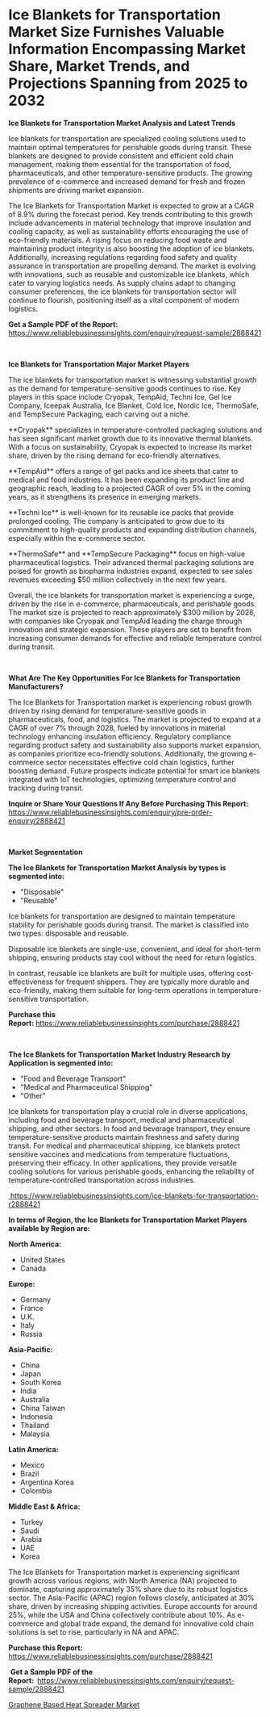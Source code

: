 <p><h1>Ice Blankets for Transportation Market Size Furnishes Valuable Information Encompassing Market Share, Market Trends, and Projections Spanning from 2025 to 2032</h1></p><p><strong>Ice Blankets for Transportation Market Analysis and Latest Trends</strong></p>
<p><p>Ice blankets for transportation are specialized cooling solutions used to maintain optimal temperatures for perishable goods during transit. These blankets are designed to provide consistent and efficient cold chain management, making them essential for the transportation of food, pharmaceuticals, and other temperature-sensitive products. The growing prevalence of e-commerce and increased demand for fresh and frozen shipments are driving market expansion. </p><p>The Ice Blankets for Transportation Market is expected to grow at a CAGR of 8.9% during the forecast period. Key trends contributing to this growth include advancements in material technology that improve insulation and cooling capacity, as well as sustainability efforts encouraging the use of eco-friendly materials. A rising focus on reducing food waste and maintaining product integrity is also boosting the adoption of ice blankets. Additionally, increasing regulations regarding food safety and quality assurance in transportation are propelling demand. The market is evolving with innovations, such as reusable and customizable ice blankets, which cater to varying logistics needs. As supply chains adapt to changing consumer preferences, the ice blankets for transportation sector will continue to flourish, positioning itself as a vital component of modern logistics.</p></p>
<p><strong>Get a Sample PDF of the Report:&nbsp;</strong> <a href="https://www.reliablebusinessinsights.com/enquiry/request-sample/2888421?utm_campaign=2306&utm_medium=2&utm_source=Github&utm_content=ia&utm_term=14032025&utm_id=ice-blankets-for-transportation">https://www.reliablebusinessinsights.com/enquiry/request-sample/2888421</a></p>
<p>&nbsp;</p>
<p><strong>Ice Blankets for Transportation Major Market Players</strong></p>
<p><p>The ice blankets for transportation market is witnessing substantial growth as the demand for temperature-sensitive goods continues to rise. Key players in this space include Cryopak, TempAid, Techni Ice, Gel Ice Company, Iceepak Australia, Ice Blanket, Cold Ice, Nordic Ice, ThermoSafe, and TempSecure Packaging, each carving out a niche.</p><p>**Cryopak** specializes in temperature-controlled packaging solutions and has seen significant market growth due to its innovative thermal blankets. With a focus on sustainability, Cryopak is expected to increase its market share, driven by the rising demand for eco-friendly alternatives.</p><p>**TempAid** offers a range of gel packs and ice sheets that cater to medical and food industries. It has been expanding its product line and geographic reach, leading to a projected CAGR of over 5% in the coming years, as it strengthens its presence in emerging markets.</p><p>**Techni Ice** is well-known for its reusable ice packs that provide prolonged cooling. The company is anticipated to grow due to its commitment to high-quality products and expanding distribution channels, especially within the e-commerce sector.</p><p>**ThermoSafe** and **TempSecure Packaging** focus on high-value pharmaceutical logistics. Their advanced thermal packaging solutions are poised for growth as biopharma industries expand, expected to see sales revenues exceeding $50 million collectively in the next few years.</p><p>Overall, the ice blankets for transportation market is experiencing a surge, driven by the rise in e-commerce, pharmaceuticals, and perishable goods. The market size is projected to reach approximately $300 million by 2026, with companies like Cryopak and TempAid leading the charge through innovation and strategic expansion. These players are set to benefit from increasing consumer demands for effective and reliable temperature control during transit.</p></p>
<p>&nbsp;</p>
<p><strong>What Are The Key Opportunities For Ice Blankets for Transportation Manufacturers?</strong></p>
<p><p>The Ice Blankets for Transportation market is experiencing robust growth driven by rising demand for temperature-sensitive goods in pharmaceuticals, food, and logistics. The market is projected to expand at a CAGR of over 7% through 2028, fueled by innovations in material technology enhancing insulation efficiency. Regulatory compliance regarding product safety and sustainability also supports market expansion, as companies prioritize eco-friendly solutions. Additionally, the growing e-commerce sector necessitates effective cold chain logistics, further boosting demand. Future prospects indicate potential for smart ice blankets integrated with IoT technologies, optimizing temperature control and tracking during transit.</p></p>
<p><strong>Inquire or Share Your Questions If Any Before Purchasing This Report:</strong> <a href="https://www.reliablebusinessinsights.com/enquiry/pre-order-enquiry/2888421?utm_campaign=2306&utm_medium=2&utm_source=Github&utm_content=ia&utm_term=14032025&utm_id=ice-blankets-for-transportation">https://www.reliablebusinessinsights.com/enquiry/pre-order-enquiry/2888421</a></p>
<p>&nbsp;</p>
<p><strong>Market Segmentation</strong></p>
<p><strong>The Ice Blankets for Transportation Market Analysis by types is segmented into:</strong></p>
<p><ul><li>"Disposable"</li><li>"Reusable"</li></ul></p>
<p><p>Ice blankets for transportation are designed to maintain temperature stability for perishable goods during transit. The market is classified into two types: disposable and reusable. </p><p>Disposable ice blankets are single-use, convenient, and ideal for short-term shipping, ensuring products stay cool without the need for return logistics. </p><p>In contrast, reusable ice blankets are built for multiple uses, offering cost-effectiveness for frequent shippers. They are typically more durable and eco-friendly, making them suitable for long-term operations in temperature-sensitive transportation.</p></p>
<p><strong>Purchase this Report:&nbsp;</strong><a href="https://www.reliablebusinessinsights.com/purchase/2888421?utm_campaign=2306&utm_medium=2&utm_source=Github&utm_content=ia&utm_term=14032025&utm_id=ice-blankets-for-transportation">https://www.reliablebusinessinsights.com/purchase/2888421</a></p>
<p>&nbsp;</p>
<p><strong>The Ice Blankets for Transportation Market Industry Research by Application is segmented into:</strong></p>
<p><ul><li>"Food and Beverage Transport"</li><li>"Medical and Pharmaceutical Shipping"</li><li>"Other"</li></ul></p>
<p><p>Ice blankets for transportation play a crucial role in diverse applications, including food and beverage transport, medical and pharmaceutical shipping, and other sectors. In food and beverage transport, they ensure temperature-sensitive products maintain freshness and safety during transit. For medical and pharmaceutical shipping, ice blankets protect sensitive vaccines and medications from temperature fluctuations, preserving their efficacy. In other applications, they provide versatile cooling solutions for various perishable goods, enhancing the reliability of temperature-controlled transportation across industries.</p></p>
<p><a href="https://www.reliablebusinessinsights.com/ice-blankets-for-transportation-r2888421?utm_campaign=2306&utm_medium=2&utm_source=Github&utm_content=ia&utm_term=14032025&utm_id=ice-blankets-for-transportation">&nbsp;https://www.reliablebusinessinsights.com/ice-blankets-for-transportation-r2888421</a></p>
<p><strong>In terms of Region, the Ice Blankets for Transportation Market Players available by Region are:</strong></p>
<p>
    <p> <strong> North America: </strong>
        <ul>
            <li>United States</li>
            <li>Canada</li>
        </ul>
        </p> 
    <p> <strong> Europe: </strong>
        <ul>
            <li>Germany</li>
            <li>France</li>
            <li>U.K.</li>
            <li>Italy</li>
            <li>Russia</li>
        </ul>
        </p> 
    <p> <strong> Asia-Pacific: </strong>
        <ul>
            <li>China</li>
            <li>Japan</li>
            <li>South Korea</li>
            <li>India</li>
            <li>Australia</li>
            <li>China Taiwan</li>
            <li>Indonesia</li>
            <li>Thailand</li>
            <li>Malaysia</li>
        </ul>
        </p> 
    <p> <strong> Latin America: </strong>
        <ul>
            <li>Mexico</li>
            <li>Brazil</li>
            <li>Argentina Korea</li>
            <li>Colombia</li>
        </ul>
        </p> 
    <p> <strong> Middle East & Africa: </strong>
        <ul>
            <li>Turkey</li>
            <li>Saudi</li>
            <li>Arabia</li>
            <li>UAE</li>
            <li>Korea</li>
        </ul>
    </p>
    </p>
<p><p>The Ice Blankets for Transportation market is experiencing significant growth across various regions, with North America (NA) projected to dominate, capturing approximately 35% share due to its robust logistics sector. The Asia-Pacific (APAC) region follows closely, anticipated at 30% share, driven by increasing shipping activities. Europe accounts for around 25%, while the USA and China collectively contribute about 10%. As e-commerce and global trade expand, the demand for innovative cold chain solutions is set to rise, particularly in NA and APAC.</p></p>
<p><strong>Purchase this Report: </strong><a href="https://www.reliablebusinessinsights.com/purchase/2888421?utm_campaign=2306&utm_medium=2&utm_source=Github&utm_content=ia&utm_term=14032025&utm_id=ice-blankets-for-transportation">https://www.reliablebusinessinsights.com/purchase/2888421</a></p>
<p>&nbsp;<strong>Get a Sample PDF of the Report:&nbsp;&nbsp;</strong><a href="https://www.reliablebusinessinsights.com/enquiry/request-sample/2888421?utm_campaign=2306&utm_medium=2&utm_source=Github&utm_content=ia&utm_term=14032025&utm_id=ice-blankets-for-transportation">https://www.reliablebusinessinsights.com/enquiry/request-sample/2888421</a></p>
<p><strong></strong></p>
<p><p><a href="https://github.com/comasnickie/Market-Research-Report-List-1/blob/main/graphene-based-heat-spreader-market.md?utm_campaign=2306&utm_medium=2&utm_source=Github&utm_content=ia&utm_term=14032025&utm_id=ice-blankets-for-transportation">Graphene Based Heat Spreader Market</a></p></p>